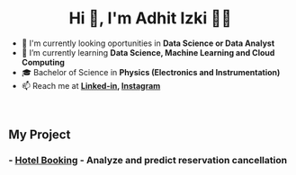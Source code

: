 <h1 align="center">Hi 👋, I'm Adhit Izki 👨‍🔬</h1>

- 🔭 I'm currently looking oportunities in **Data Science or Data Analyst**
- 🌱 I’m currently learning **Data Science, Machine Learning and Cloud Computing**
- 🎓 Bachelor of Science in **Physics (Electronics and Instrumentation)**
- 📫 Reach me at 
**[Linked-in](https://www.linkedin.com/in/adhitya-izki-saputra-9b5077114/), [Instagram](https://www.instagram.com/adhitizki)**
<br>



## My Project
### - [Hotel Booking](https://github.com/adhitizki/Hotel-Bookings) - Analyze and predict reservation cancellation
